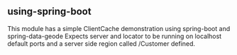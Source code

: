 ## using-spring-boot
This module has a simple ClientCache demonstration using spring-boot and spring-data-geode
Expects server and locator to be running on localhost default ports and a server side region called /Customer defined.
